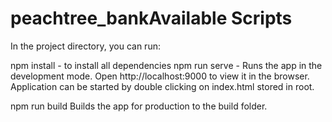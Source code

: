# peachtree_bankAvailable Scripts
In the project directory, you can run:

npm install - to install all dependencies
npm run serve - Runs the app in the development mode.
Open http://localhost:9000 to view it in the browser.
Application can be started by double clicking on index.html stored in root.


npm run build
Builds the app for production to the build folder.
